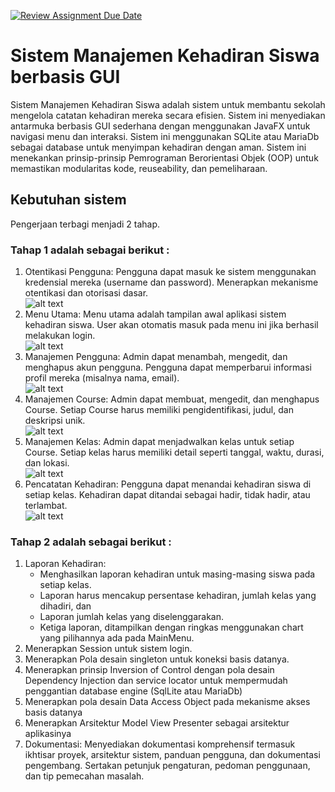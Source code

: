 [![Review Assignment Due Date](https://classroom.github.com/assets/deadline-readme-button-24ddc0f5d75046c5622901739e7c5dd533143b0c8e959d652212380cedb1ea36.svg)](https://classroom.github.com/a/x9S6Hcb6)
# Sistem Manajemen Kehadiran Siswa berbasis GUI
Sistem Manajemen Kehadiran Siswa adalah sistem untuk membantu sekolah mengelola catatan kehadiran mereka secara efisien.
Sistem ini menyediakan antarmuka berbasis GUI sederhana dengan menggunakan JavaFX untuk navigasi menu dan interaksi.
Sistem ini menggunakan SQLite atau MariaDb sebagai database  untuk menyimpan kehadiran dengan aman.
Sistem ini menekankan prinsip-prinsip Pemrograman Berorientasi Objek (OOP) untuk memastikan modularitas kode, reuseability,
dan pemeliharaan.

## Kebutuhan sistem
Pengerjaan terbagi menjadi 2 tahap.
### Tahap 1 adalah sebagai berikut :
1. Otentikasi Pengguna: Pengguna dapat masuk ke sistem menggunakan kredensial mereka (username dan password). Menerapkan mekanisme otentikasi dan otorisasi dasar.  
   ![alt text](./img/login.PNG)    
2. Menu Utama: Menu utama adalah tampilan awal aplikasi sistem kehadiran siswa. User akan otomatis masuk pada menu ini jika berhasil melakukan login.      
   ![alt text](./img/mm.PNG)
3. Manajemen Pengguna: Admin dapat menambah, mengedit, dan menghapus akun pengguna. Pengguna dapat memperbarui informasi profil mereka (misalnya nama, email).    
   ![alt text](./img/UserView.PNG)
4. Manajemen Course: Admin dapat membuat, mengedit, dan menghapus Course. Setiap Course harus memiliki pengidentifikasi, judul, dan deskripsi unik.    
   ![alt text](./img/courseView.PNG)
5. Manajemen Kelas: Admin dapat menjadwalkan kelas untuk setiap Course. Setiap kelas harus memiliki detail seperti tanggal, waktu, durasi, dan lokasi.    
   ![alt text](./img/classroomView.PNG)
7. Pencatatan Kehadiran: Pengguna dapat menandai kehadiran siswa di setiap kelas. Kehadiran dapat ditandai sebagai hadir, tidak hadir, atau terlambat.  
   ![alt text](./img/attendanceView.PNG)

### Tahap 2 adalah sebagai berikut :
1. Laporan Kehadiran: 
   - Menghasilkan laporan kehadiran untuk masing-masing siswa pada setiap kelas. 
   - Laporan harus mencakup persentase kehadiran, jumlah kelas yang dihadiri, dan 
   - Laporan jumlah kelas yang diselenggarakan.
   - Ketiga laporan, ditampilkan dengan ringkas menggunakan chart yang pilihannya ada pada MainMenu.
2. Menerapkan Session untuk sistem login.
3. Menerapkan Pola desain singleton untuk koneksi basis datanya.  
4. Menerapkan prinsip Inversion of Control dengan pola desain Dependency Injection dan service locator untuk mempermudah penggantian database engine (SqlLite atau MariaDb)
5. Menerapkan pola desain Data Access Object pada mekanisme akses basis datanya 
6. Menerapkan Arsitektur Model View Presenter sebagai arsitektur aplikasinya
6. Dokumentasi: Menyediakan dokumentasi komprehensif termasuk ikhtisar proyek, arsitektur sistem, panduan pengguna, dan dokumentasi pengembang. Sertakan petunjuk pengaturan, pedoman penggunaan, dan tip pemecahan masalah.
